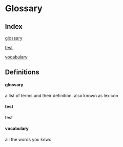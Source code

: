 # Glossary

## Index

[glossary](#glossary)

[test](#test)

[vocabulary](#vocabulary)

## Definitions

#### glossary
a list of terms and their definition. also known as lexicon
#### test
test
#### vocabulary
all the words you knwo
